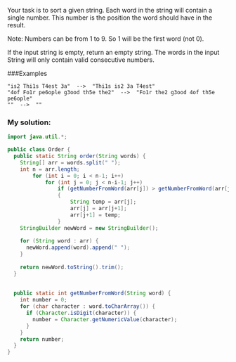 Your task is to sort a given string. Each word in the string will contain a single number. This number is the position the word should have in the result.

Note: Numbers can be from 1 to 9. So 1 will be the first word (not 0).

If the input string is empty, return an empty string. The words in the input String will only contain valid consecutive numbers.

###Examples
````
"is2 Thi1s T4est 3a"  -->  "Thi1s is2 3a T4est"
"4of Fo1r pe6ople g3ood th5e the2"  -->  "Fo1r the2 g3ood 4of th5e pe6ople"
""  -->  ""
````


### My solution:


````java
import java.util.*;

public class Order {
  public static String order(String words) {
    String[] arr = words.split(" ");
    int n = arr.length; 
        for (int i = 0; i < n-1; i++) 
            for (int j = 0; j < n-i-1; j++) 
                if (getNumberFromWord(arr[j]) > getNumberFromWord(arr[j+1])) 
                { 
                    String temp = arr[j]; 
                    arr[j] = arr[j+1]; 
                    arr[j+1] = temp; 
                }
    StringBuilder newWord = new StringBuilder();
    
    for (String word : arr) {
      newWord.append(word).append(" ");
    }
    
    return newWord.toString().trim();
  }
  
  
  public static int getNumberFromWord(String word) {
    int number = 0;
    for (char character : word.toCharArray()) {
      if (Character.isDigit(character)) {
        number = Character.getNumericValue(character);
      }
    }
    return number;
  }
}

````

